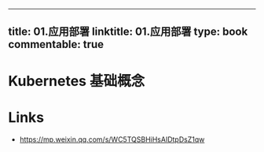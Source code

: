 
---
title: 01.应用部署
linktitle: 01.应用部署
type: book
commentable: true
---

# Kubernetes 基础概念

# Links

- https://mp.weixin.qq.com/s/WC5TQSBHiHsAIDtpDsZ1qw

    